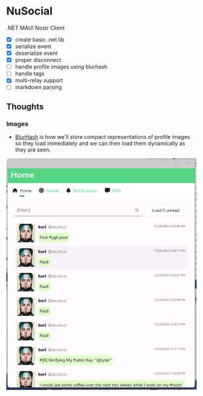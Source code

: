# NuSocial
.NET MAUI Nostr Client

- [x] create basic .net lib
- [x] serialize event
- [x] deserialize event
- [x] proper disconnect
- [ ] handle profile images using blurhash
- [ ] handle tags
- [x] multi-relay support
- [ ] markdown parsing

## Thoughts

### Images
- [BlurHash](https://blurha.sh/) is how we'll store compact representations of profile images so they load immediately and we can then load them dynamically as they are seen.

![Current progress](/pic.png "Current progress")
